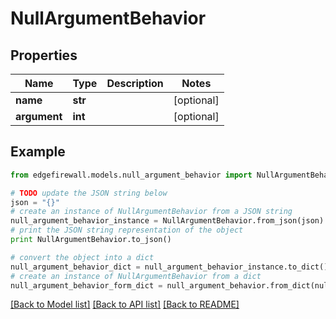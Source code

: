 # NullArgumentBehavior


## Properties
Name | Type | Description | Notes
------------ | ------------- | ------------- | -------------
**name** | **str** |  | [optional] 
**argument** | **int** |  | [optional] 

## Example

```python
from edgefirewall.models.null_argument_behavior import NullArgumentBehavior

# TODO update the JSON string below
json = "{}"
# create an instance of NullArgumentBehavior from a JSON string
null_argument_behavior_instance = NullArgumentBehavior.from_json(json)
# print the JSON string representation of the object
print NullArgumentBehavior.to_json()

# convert the object into a dict
null_argument_behavior_dict = null_argument_behavior_instance.to_dict()
# create an instance of NullArgumentBehavior from a dict
null_argument_behavior_form_dict = null_argument_behavior.from_dict(null_argument_behavior_dict)
```
[[Back to Model list]](../README.md#documentation-for-models) [[Back to API list]](../README.md#documentation-for-api-endpoints) [[Back to README]](../README.md)


